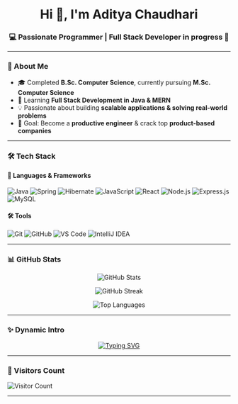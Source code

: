 <h1 align="center">Hi 👋, I'm Aditya Chaudhari</h1>
<h3 align="center">💻 Passionate Programmer | Full Stack Developer in progress 🚀</h3>

---

### 🌟 About Me
- 🎓 Completed **B.Sc. Computer Science**, currently pursuing **M.Sc. Computer Science**  
- 🌱 Learning **Full Stack Development in Java & MERN**  
- 💡 Passionate about building **scalable applications & solving real-world problems**  
- 🎯 Goal: Become a **productive engineer** & crack top **product-based companies**  

---

### 🛠 Tech Stack
#### 🚀 Languages & Frameworks  
![Java](https://img.shields.io/badge/Java-ED8B00?style=for-the-badge&logo=openjdk&logoColor=white)
![Spring](https://img.shields.io/badge/Spring-6DB33F?style=for-the-badge&logo=spring&logoColor=white)
![Hibernate](https://img.shields.io/badge/Hibernate-59666C?style=for-the-badge&logo=hibernate&logoColor=white)
![JavaScript](https://img.shields.io/badge/JavaScript-323330?style=for-the-badge&logo=javascript&logoColor=F7DF1E)
![React](https://img.shields.io/badge/React-20232A?style=for-the-badge&logo=react&logoColor=61DAFB)
![Node.js](https://img.shields.io/badge/Node.js-339933?style=for-the-badge&logo=nodedotjs&logoColor=white)
![Express.js](https://img.shields.io/badge/Express.js-000000?style=for-the-badge&logo=express&logoColor=white)
![MySQL](https://img.shields.io/badge/MySQL-005C84?style=for-the-badge&logo=mysql&logoColor=white)

#### 🛠 Tools  
![Git](https://img.shields.io/badge/Git-F05033?style=for-the-badge&logo=git&logoColor=white)
![GitHub](https://img.shields.io/badge/GitHub-121011?style=for-the-badge&logo=github&logoColor=white)
![VS Code](https://img.shields.io/badge/VSCode-0078d7?style=for-the-badge&logo=visual-studio-code&logoColor=white)
![IntelliJ IDEA](https://img.shields.io/badge/IntelliJIDEA-000000?style=for-the-badge&logo=intellij-idea&logoColor=white)

---

### 📊 GitHub Stats
<p align="center">
  <img src="https://github-readme-stats.vercel.app/api?username=YourUserName&show_icons=true&theme=tokyonight" alt="GitHub Stats" />
</p>

<p align="center">
  <img src="https://streak-stats.demolab.com?user=YourUserName&theme=tokyonight" alt="GitHub Streak" />
</p>

<p align="center">
  <img src="https://github-readme-stats.vercel.app/api/top-langs/?username=YourUserName&layout=compact&theme=tokyonight" alt="Top Languages" />
</p>

---

### ✨ Dynamic Intro
<p align="center">
  <a href="https://git.io/typing-svg">
    <img src="https://readme-typing-svg.demolab.com/?lines=Full+Stack+Developer+in+progress;Java+%7C+Spring+%7C+MERN;Passionate+about+Programming;Always+Learning+New+Things+🚀" alt="Typing SVG" />
  </a>
</p>

---

### 👀 Visitors Count
![Visitor Count](https://komarev.com/ghpvc/?username=YourUserName&color=blue)

---
